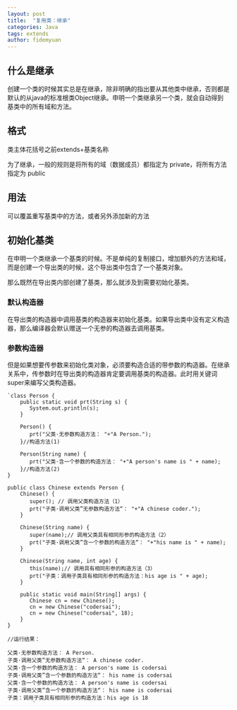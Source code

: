 ```yaml
---
layout: post
title:  "复用类：继承"
categories: Java
tags: extends
author: fidemyuan
---
```


## 什么是继承

创建一个类的时候其实总是在继承，除非明确的指出要从其他类中继承，否则都是默认的从java的标准根类Object继承。申明一个类继承另一个类，就会自动得到基类中的所有域和方法。

## 格式

类主体花括号之前extends+基类名称

为了继承，一般的规则是将所有的域（数据成员）都指定为 private，将所有方法指定为 public 
## 用法

可以覆盖重写基类中的方法，或者另外添加新的方法

## 初始化基类

在申明一个类继承一个基类的时候。不是单纯的复制接口，增加额外的方法和域，而是创建一个导出类的时候，这个导出类中包含了一个基类对象。

那么既然在导出类内部创建了基类，那么就涉及到需要初始化基类。

### 默认构造器
在导出类的构造器中调用基类的构造器来初始化基类。如果导出类中没有定义构造器，那么编译器会默认赠送一个无参的构造器去调用基类。

### 参数构造器

但是如果想要传参数来初始化类对象，必须要构造合适的带参数的构造器。在继承关系中，传参数时在导出类的构造器肯定要调用基类的构造器。此时用关键词super来编写父类构造器。

	`class Person { 
	    public static void prt(String s) { 
	       System.out.println(s); 
	    } 
	   
	    Person() { 
	       prt("父类·无参数构造方法： "+"A Person."); 
	    }//构造方法(1) 
	    
	    Person(String name) { 
	       prt("父类·含一个参数的构造方法： "+"A person's name is " + name); 
	    }//构造方法(2) 
	} 
	    
	public class Chinese extends Person { 
	    Chinese() { 
	       super(); // 调用父类构造方法（1） 
	       prt("子类·调用父类”无参数构造方法“： "+"A chinese coder."); 
	    } 
	    
	    Chinese(String name) { 
	       super(name);// 调用父类具有相同形参的构造方法（2） 
	       prt("子类·调用父类”含一个参数的构造方法“： "+"his name is " + name); 
	    } 
	    
	    Chinese(String name, int age) { 
	       this(name);// 调用具有相同形参的构造方法（3） 
	       prt("子类：调用子类具有相同形参的构造方法：his age is " + age); 
	    } 
	    
	    public static void main(String[] args) { 
	       Chinese cn = new Chinese(); 
	       cn = new Chinese("codersai"); 
	       cn = new Chinese("codersai", 18); 
	    } 
	}

	//运行结果：
	
	父类·无参数构造方法： A Person.
	子类·调用父类”无参数构造方法“： A chinese coder.
	父类·含一个参数的构造方法： A person's name is codersai
	子类·调用父类”含一个参数的构造方法“： his name is codersai
	父类·含一个参数的构造方法： A person's name is codersai
	子类·调用父类”含一个参数的构造方法“： his name is codersai
	子类：调用子类具有相同形参的构造方法：his age is 18
			`

